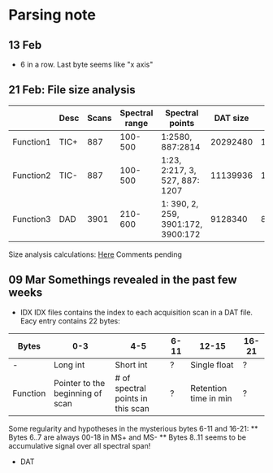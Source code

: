 # Parsing note

## 13 Feb
* 6 in a row. Last byte seems like "x axis"

## 21 Feb: File size analysis

||Desc|Scans|Spectral range|Spectral points|DAT size|IDX size|STS size|
|--|--|--|--|--|--|--|--|
|Function1|TIC+|887|100-500|1:2580, 887:2814|20292480|19514|138239|
|Function2|TIC-|887|100-500|1:23, 2:217, 3, 527, 887: 1207|11139936|19514|138239|
|Function3|DAD|3901|210-600|1: 390, 2, 259, 3901:172, 3900:172|9128340|85822|-|

Size analysis calculations:
[Here](https://docs.google.com/spreadsheets/d/1MsC3vxKqi8805vH02juFBxap4zO-_4S6p9Yg0vwdXMM/edit?usp=sharing)
Comments pending

## 09 Mar Somethings revealed in the past few weeks
* IDX
IDX files contains the index to each acquisition scan in a DAT file. Eacy entry contains 22 bytes:

|Bytes|0-3|4-5|6-11|12-15|16-21|
|--|--|--|--|--|--|
|-|Long int|Short int|?|Single float|?|
|Function|Pointer to the beginning of scan|# of spectral points in this scan|?|Retention time in min|?|

Some regularity and hypotheses in the mysterious bytes 6-11 and 16-21:
** Bytes 6..7 are always 00-18 in MS+ and MS-
** Bytes 8..11 seems to be accumulative signal over all spectral span!


* DAT
